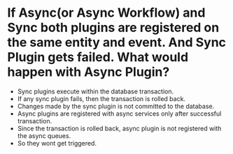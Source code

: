 # If Async(or Async Workflow) and Sync both plugins are registered on the same entity and event. And Sync Plugin gets failed. What would happen with Async Plugin?

- Sync plugins execute within the database transaction.
- If any sync plugin fails, then the transaction is rolled back.
- Changes made by the sync plugin is not committed to the database.
- Async plugins are registered with async services only after successful transaction.
- Since the transaction is rolled back, async plugin is not registered with the async queues.
- So they wont get triggered.
